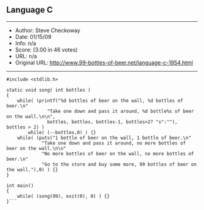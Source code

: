 
## Language C ##
---
- Author: Steve Checkoway
- Date: 01/15/09
- Info: n/a
- Score:  (3.00 in 46 votes)
- URL: n/a
- Original URL: http://www.99-bottles-of-beer.net/language-c-1954.html
---

```#include <stdio.h>
#include <stdlib.h>

static void song( int bottles )
{
	while( (printf("%d bottles of beer on the wall, %d bottles of beer.\n"
		       "Take one down and pass it around, %d bottle%s of beer on the wall.\n\n",
		       bottles, bottles, bottles-1, bottles>2? "s":""), bottles > 2) )
		while( (--bottles,0) ) {}
	while( (puts("1 bottle of beer on the wall, 1 bottle of beer.\n"
		     "Take one down and pass it around, no more bottles of beer on the wall.\n\n"
		     "No more bottles of beer on the wall, no more bottles of beer.\n"
		     "Go to the store and buy some more, 99 bottles of beer on the wall."),0) ) {}
}

int main()
{
	while( (song(99), exit(0), 0) ) {}
}```